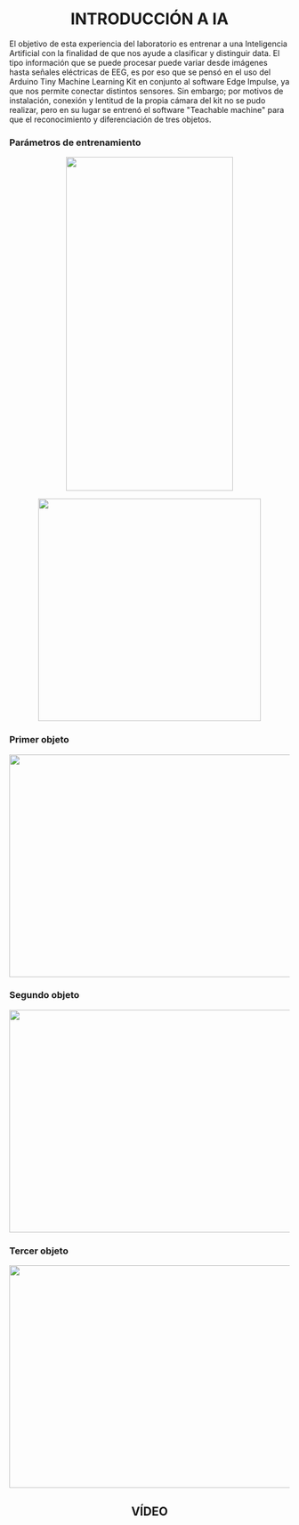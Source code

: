 <h1 align="center">INTRODUCCIÓN A IA</h1>
El objetivo de esta experiencia del laboratorio es entrenar a una Inteligencia Artificial con la finalidad de que nos ayude a clasificar y distinguir data. El tipo información que se puede procesar puede variar desde imágenes hasta señales eléctricas de EEG, es por eso que se pensó en el uso del Arduino Tiny Machine Learning Kit en conjunto al software Edge Impulse, ya que nos permite conectar distintos sensores. Sin embargo; por motivos de instalación, conexión y lentitud de la propia cámara del kit no se pudo realizar, pero en su lugar se entrenó el software "Teachable machine"  para que el reconocimiento y diferenciación de tres objetos.

### Parámetros de entrenamiento

<p align="center">
  <img width="300" height="600"src="https://github.com/EstefanyMacedo/Grupo_Neurona/assets/128627158/4c5113ea-f24c-4182-94ed-e1486ec67a86">
</p>

<p align="center">
  <img width="400" height="400"src="https://github.com/EstefanyMacedo/Grupo_Neurona/assets/128627158/6ea77d4a-4f59-444d-a742-861c596580c2">
</p>

### Primer objeto
<p align="center">
  <img width="600" height="400"src="https://images.squarespace-cdn.com/content/v1/5908027c20099e374ad3d70e/1502177644442-PG1ZBJAESW2J2FQ20V1E/eeg-waves-normal?format=1000w">
</p>


### Segundo objeto
<p align="center">
  <img width="600" height="400"src="https://images.squarespace-cdn.com/content/v1/5908027c20099e374ad3d70e/1502177644442-PG1ZBJAESW2J2FQ20V1E/eeg-waves-normal?format=1000w">
</p>


### Tercer objeto

<p align="center">
  <img width="600" height="400"src="https://images.squarespace-cdn.com/content/v1/5908027c20099e374ad3d70e/1502177644442-PG1ZBJAESW2J2FQ20V1E/eeg-waves-normal?format=1000w">
</p>


<H2 align="center">VÍDEO</h2>
